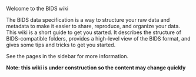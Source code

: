 Welcome to the BIDS wiki

The BIDS data specification is a way to structure your raw data and metadata to make it easier to share, reproduce, and organize your data. This wiki is a short guide to get you started. It describes the structure of BIDS-compatible folders, provides a high-level view of the BIDS format, and gives some tips and tricks to get you started.

See the pages in the sidebar for more information.

**Note: this wiki is under construction so the content may change quickly**
